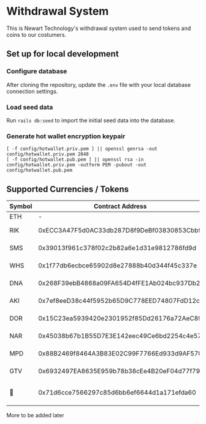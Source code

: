 # Withdrawal System

This is Newart Technology's withdrawal system used to send tokens and coins to our costumers.

## Set up for local development

### Configure database

After cloning the repository, update the `.env` file with your local database connection settings.

### Load seed data

Run `rails db:seed` to import the initial seed data into the database.


### Generate hot wallet encryption keypair

```
[ -f config/hotwallet.priv.pem ] || openssl genrsa -out config/hotwallet.priv.pem 2048
[ -f config/hotwallet.pub.pem ] || openssl rsa -in config/hotwallet.priv.pem -outform PEM -pubout -out config/hotwallet.pub.pem
```


## Supported Currencies / Tokens

Symbol  | Contract Address | Platform
--------|------------------|-----------
ETH     | - | -
RIK     | 0xECC3A47F5d0AC33db287D8f9DeBf03830853Cbb9 | Ethereum ERC20
SMS     | 0x39013f961c378f02c2b82a6e1d31e9812786fd9d | Ethereum ERC20
WHS     | 0x1f77db6ecbce65902d8e27888b40d344f45c337e | Ethereum ERC20
DNA     | 0x268F39ebB4868a09FA654D4fFE1Ab024bc937Db2 | Ethereum ERC20
AKI     | 0x7ef8eeD38c44f5952b65D9C778EED74807FdD12c | Ethereum ERC20
DOR     | 0x15C23ea5939420e2301952f85Dd26176a72AeC89 | Ethereum ERC20
NAR     | 0x45038b67b1B55D7E3E142eec49Ce6bd2254c4e57 | Ethereum ERC20
MPD     | 0x88B2469f8464A3B83E02C99F7766Ed933d9AF570 | Ethereum ERC20
GTV     | 0x6932497EA8635E959b78b38cEe4B20eF04d77f79 | Ethereum ERC20
💩      | 0x71d6cce7566297c85d6bb6ef6644d1a171efda60 | Ethereum Classic ERC20

More to be added later
